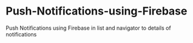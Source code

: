 # Push-Notifications-using-Firebase
Push Notifications using Firebase in list and navigator to details of notifications
